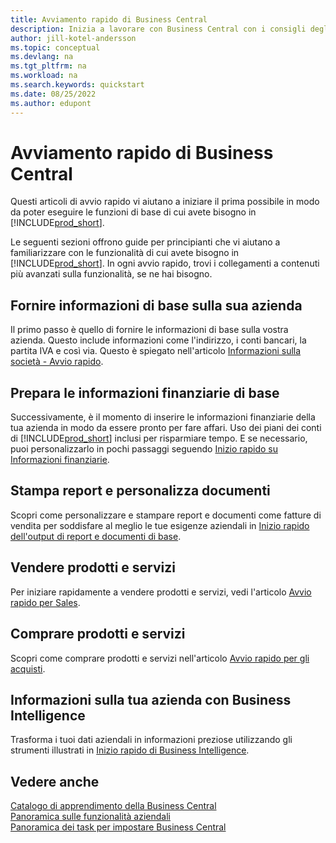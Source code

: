 ```yaml
---
title: Avviamento rapido di Business Central
description: Inizia a lavorare con Business Central con i consigli degli articoli di avvio rapido che ti aiutano a riempire i primi campi critici.
author: jill-kotel-andersson
ms.topic: conceptual
ms.devlang: na
ms.tgt_pltfrm: na
ms.workload: na
ms.search.keywords: quickstart
ms.date: 08/25/2022
ms.author: edupont
---
```


# <a name="business-central-quick-starts" />Avviamento rapido di Business Central

Questi articoli di avvio rapido vi aiutano a iniziare il prima possibile in modo da poter eseguire le funzioni di base di cui avete bisogno in [!INCLUDE[prod_short](includes/prod_short.md)].

Le seguenti sezioni offrono guide per principianti che vi aiutano a familiarizzare con le funzionalità di cui avete bisogno in [!INCLUDE[prod_short](includes/prod_short.md)]. In ogni avvio rapido, trovi i collegamenti a contenuti più avanzati sulla funzionalità, se ne hai bisogno.

## <a name="provide-basic-information-about-your-company" />Fornire informazioni di base sulla sua azienda

Il primo passo è quello di fornire le informazioni di base sulla vostra azienda. Questo include informazioni come l'indirizzo, i conti bancari, la partita IVA e così via. Questo è spiegato nell'articolo [Informazioni sulla società - Avvio rapido](quick-start-company-information.md).

## <a name="prepare-basic-financial-information" />Prepara le informazioni finanziarie di base

Successivamente, è il momento di inserire le informazioni finanziarie della tua azienda in modo da essere pronto per fare affari. Uso dei piani dei conti di [!INCLUDE[prod_short](includes/prod_short.md)] inclusi per risparmiare tempo. E se necessario, puoi personalizzarlo in pochi passaggi seguendo [Inizio rapido su Informazioni finanziarie](quick-start-financial-information.md).

<!--
## <a name="financial-basics" />Financial Basics

Financial Information  
(chart of accounts, but explained for non-accountants)
-->

## <a name="print-reports-and-customize-documents" />Stampa report e personalizza documenti

Scopri come personalizzare e stampare report e documenti come fatture di vendita per soddisfare al meglio le tue esigenze aziendali in [Inizio rapido dell'output di report e documenti di base](quick-start-reports-and-documents.md).

<!-- Reports and Documents  
(final reports, but also documents - how do I style invoices to work better for me?)
-->

## <a name="sell-products-and-services" />Vendere prodotti e servizi

Per iniziare rapidamente a vendere prodotti e servizi, vedi l'articolo [Avvio rapido per Sales](quick-start-sell-products-and-services.md).

<!--
(customer, items, things on stock or not, orders versus invoices, get paid on time, etc.)
-->

## <a name="buy-products-and-services" />Comprare prodotti e servizi

Scopri come comprare prodotti e servizi nell'articolo [Avvio rapido per gli acquisti](quick-start-procurement.md).  

<!--
(buy stuff, register in inventory, pay vendor)
-->

## <a name="understand-your-company-with-business-intelligence" />Informazioni sulla tua azienda con Business Intelligence

Trasforma i tuoi dati aziendali in informazioni preziose utilizzando gli strumenti illustrati in [Inizio rapido di Business Intelligence](quick-start-business-intelligence.md).

<!--
Business Intelligence  
(reports)
-->

## <a name="see-also" />Vedere anche

[Catalogo di apprendimento della Business Central](readiness/readiness-learning-catalog.md)  
[Panoramica sulle funzionalità aziendali](across-business-functionality.md)  
[Panoramica dei task per impostare Business Central](setup.md)  
